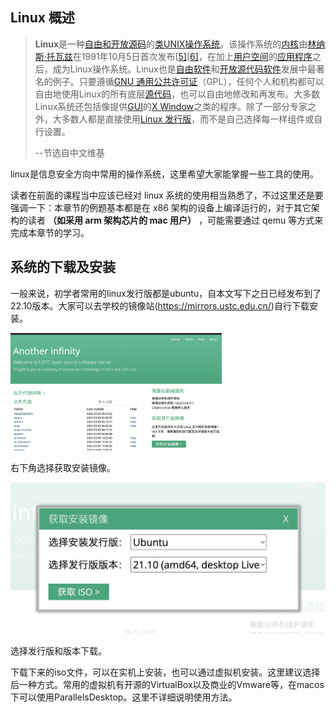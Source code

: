
## Linux 概述

> **Linux**是一种[自由和开放源码](https://zh.wikipedia.org/wiki/自由及开放源代码软件)的[类UNIX](https://zh.wikipedia.org/wiki/类Unix系统)[操作系统](https://zh.wikipedia.org/wiki/作業系統)。该操作系统的[内核](https://zh.wikipedia.org/wiki/内核)由[林纳斯·托瓦兹](https://zh.wikipedia.org/wiki/林纳斯·托瓦兹)在1991年10月5日首次发布[[5\]](https://zh.wikipedia.org/wiki/Linux#cite_note-5)[[6\]](https://zh.wikipedia.org/wiki/Linux#cite_note-6)，在加上[用户空间](https://zh.wikipedia.org/wiki/使用者空間)的[应用程序](https://zh.wikipedia.org/wiki/應用程式)之后，成为Linux操作系统。Linux也是[自由软件](https://zh.wikipedia.org/wiki/自由软件)和[开放源代码软件](https://zh.wikipedia.org/wiki/开放源代码软件)发展中最著名的例子。只要遵循[GNU 通用公共许可证](https://zh.wikipedia.org/wiki/GNU通用公共许可证)（GPL），任何个人和机构都可以自由地使用Linux的所有底层[源代码](https://zh.wikipedia.org/wiki/源代码)，也可以自由地修改和再发布。大多数Linux系统还包括像提供[GUI](https://zh.wikipedia.org/wiki/GUI)的[X Window](https://zh.wikipedia.org/wiki/X_Window)之类的程序。除了一部分专家之外，大多数人都是直接使用[Linux 发行版](https://zh.wikipedia.org/wiki/Linux發行版)，而不是自己选择每一样组件或自行设置。
>
> --节选自中文维基

linux是信息安全方向中常用的操作系统，这里希望大家能掌握一些工具的使用。

读者在前面的课程当中应该已经对 linux 系统的使用相当熟悉了，不过这里还是要强调一下：本章节的例题基本都是在 x86 架构的设备上编译运行的，对于其它架构的读者 **（如采用 arm 架构芯片的 mac 用户）** ，可能需要通过 qemu 等方式来完成本章节的学习。

## 系统的下载及安装

一般来说，初学者常用的linux发行版都是ubuntu，自本文写下之日已经发布到了22.10版本。大家可以去学校的镜像站(https://mirrors.ustc.edu.cn/)自行下载安装。

<img src="linux工具使用专题.assets/image-20220309155251824.png" alt="image-20220309155251824" style="zoom: 33%;" />

右下角选择获取安装镜像。

<img src="linux工具使用专题.assets/image-20220309155349990.png" alt="image-20220309155349990" style="zoom:50%;" />

选择发行版和版本下载。

下载下来的iso文件，可以在实机上安装，也可以通过虚拟机安装。这里建议选择后一种方式。常用的虚拟机有开源的VirtualBox以及商业的Vmware等，在macos下可以使用ParallelsDesktop。这里不详细说明使用方法。

